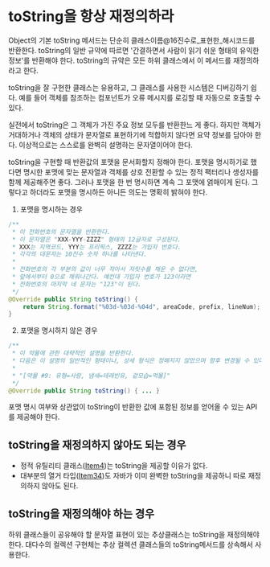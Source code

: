 # toString을 항상 재정의하라
Object의 기본 toString 메서드는 단순히 클래스이름@16진수로_표현한_해시코드를 반환한다. toString의 일반 규약에 따르면 '간결하면서 사람이 읽기 쉬운 형태의 유익한 정보'를 반환해야 한다. toString의 규약은 모든 하위 클래스에서 이 메서드를 재정의하라고 한다.

toString을 잘 구현한 클래스는 유용하고, 그 클래스를 사용한 시스템은 디버깅하기 쉽다. 예를 들어 객체를 참조하는 컴포넌트가 오류 메시지를 로깅할 때 자동으로 호출할 수 있다.

실전에서 toString은 그 객체가 가진 주요 정보 모두를 반환한느 게 좋다. 하지만 객체가 거대하거나 객체의 상태가 문자열로 표현하기에 적합하지 않다면 요약 정보를 담아야 한다. 이상적으로는 스스로를 완벽히 설명하는 문자열이어야 한다.

toString을 구현할 때 반환값의 포맷을 문서화할지 정해야 한다. 포맷을 명시하기로 했다면 명시한 포맷에 맞는 문자열과 객체를 상호 전환할 수 있는 정적 팩터리나 생성자를 함께 제공해주면 좋다. 그러나 포맷을 한 번 명시하면 계속 그 포맷에 얽매이게 된다. 그렇다고 하더라도 포맷을 명시하든 아니든 의도는 명확히 밝혀야 한다.

1. 포맷을 명시하는 경우
```java
/**
 * 이 전화번호의 문자열을 반환한다.
 * 이 문자열은 "XXX-YYY-ZZZZ" 형태의 12글자로 구성된다.
 * XXX는 지역코드, YYY는 프리픽스, ZZZZ는 가입자 번호다.
 * 각각의 대문자는 10진수 숫자 하나를 나타낸다.
 * 
 * 전화번호의 각 부분의 값이 너무 작아서 자릿수를 채운 수 없다면,
 * 앞에서부터 0으로 채워나간다. 예컨대 가입자 번호가 123이라면
 * 전화번호의 마지막 네 문자는 "123"이 된다. 
 */
@Override public String toString() {
    return String.format("%03d-%03d-%04d", areaCode, prefix, lineNum);
}
```

2. 포맷을 명시하지 않은 경우
```java
/**
 * 이 약물에 관한 대략적인 설명을 반환한다.
 * 다음은 이 설명의 일반적인 형태이나, 상세 형식은 정해지지 않았으며 향후 변경될 수 있다.
 * 
 * "[약물 #9: 유형=사랑, 냄새=테레빈유, 겉모습=먹물]"
 */
@Override public String toString() { ... }
```

포맷 명시 여부와 상관없이 toString이 반환한 값에 포함된 정보를 얻어올 수 있는 API를 제공해야 한다.

## toString을 재정의하지 않아도 되는 경우
- 정적 유틸리티 클래스([Item4]())는 toString을 제공할 이유가 없다.
- 대부분의 열거 타입([Item34]())도 자바가 이미 완벽한 toString을 제공하니 따로 재정의하지 않아도 된다.

## toString을 재정의해야 하는 경우
하위 클래스들이 공유해야 할 문자열 표현이 있는 추상클래스는 toString을 재정의해야 한다. 대다수의 컬렉션 구현체는 추상 컬렉션 클래스들의 toString메서드를 상속해서 사용한다.